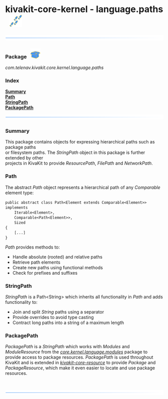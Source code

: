 # kivakit-core-kernel - language.paths &nbsp; ![](../../../documentation/images/footprints-40.png)

![](../documentation/images/horizontal-line.png)

### Package &nbsp; ![](../../../documentation/images/box-32.png)

*com.telenav.kivakit.core.kernel.language.paths*

### Index

[**Summary**](#summary)  
[**Path**](#path)  
[**StringPath**](#string-path)  
[**PackagePath**](#package-path)

![](../documentation/images/horizontal-line.png)

### Summary <a name="summary"></a>

This package contains objects for expressing hierarchical paths such as package paths  
or filesystem paths. The *StringPath* object in this package is further extended by other  
projects in KivaKit to provide *ResourcePath*, *FilePath* and *NetworkPath*.

### Path <a name="path"></a>

The abstract *Path* object represents a hierarchical path of any *Comparable* element type:

    public abstract class Path<Element extends Comparable<Element>> implements
        Iterable<Element>,
        Comparable<Path<Element>>,
        Sized
    {
        [...]
    }

*Path* provides methods to:

* Handle absolute (rooted) and relative paths
* Retrieve path elements
* Create new paths using functional methods
* Check for prefixes and suffixes

### StringPath <a name="string-path"></a>

*StringPath* is a Path&lt;String&gt; which inherits all functionality in *Path* and adds functionality to:

* Join and split *String* paths using a separator
* Provide overrides to avoid type casting
* Contract long paths into a string of a maximum length

### PackagePath <a name="package-path"></a>

*PackagePath* is a *StringPath* which works with *Modules* and *ModuleResource* from the
[*core.kernel.language.modules*]() package to provide access to package resources.
*PackagePath* is used throughout KivaKit and is extended in [*kivakit-core-resource*](../../resource/README.md)
to provide *Package* and *PackageResource*, which make it even easier to locate and use package resources.

<br/>

![](../documentation/images/horizontal-line.png)
